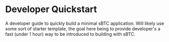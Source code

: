 # Developer Quickstart

A developer guide to quickly build a minimal sBTC application. Will likely use some sort of starter template, the goal here being to provide developer's a fast (under 1 hour) way to be introduced to building with sBTC.
